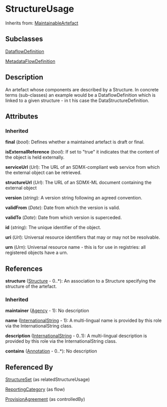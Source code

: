 
# StructureUsage

Inherits from: [MaintainableArtefact](MaintainableArtefact.md)

## Subclasses

[DataflowDefinition](../DataStructure/DataflowDefinition.md)

[MetadataFlowDefinition](../MetadataStructure/MetadataFlowDefinition.md)



## Description

An artefact whose components are described by a Structure. In concrete terms (sub-classes) an example would be a DataflowDefinition which is linked to a given structure - in t his case the DataStructureDefinition.


## Attributes

### Inherited

**final** (*bool*): Defines whether a maintained artefact is draft or final.

**isExternalReference** (*bool*): If set to "true" it indicates that the content of the object is held externally.

**serviceUrl** (*Url*): The URL of an SDMX-compliant web service from which the external object can be retrieved.

**structureUrl** (*Url*): The URL of an SDMX-ML document containing the external object

**version** (*string*): A version string following an agreed convention.

**validFrom** (*Date*): Date from which the version is valid.

**validTo** (*Date*): Date from which version is superceded.

**id** (*string*): The unique identifier of the object.

**uri** (*Url*): Universal resource identifiers that may or may not be resolvable.

**urn** (*Urn*): Universal resource name - this is for use in registries: all registered objects have a urn.



## References

**structure** ([Structure](Structure.md) - 0..*): An association to a Structure specifying the structure of the artefact.

### Inherited

**maintainer** ([Agency](Agency.md) - 1): No description

**name** ([InternationalString](InternationalString.md) - 1): A multi-lingual name is provided by this role via the InternationalString class.

**description** ([InternationalString](InternationalString.md) - 0..1): A multi-lingual description is provided by this role via the InternationalString class.

**contains** ([Annotation](Annotation.md) - 0..*): No description



## Referenced By

[StructureSet](../Mapping/StructureSet.md) (as relatedStructureUsage)

[ReportingCategory](../CategoryScheme/ReportingCategory.md) (as flow)

[ProvisionAgreement](../Registry/ProvisionAgreement.md) (as controlledBy)


